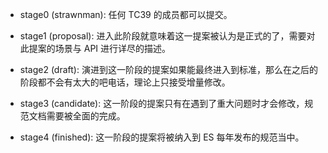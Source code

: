 - stage0 (strawnman): 任何 TC39 的成员都可以提交。

- stage1 (proposal): 进入此阶段就意味着这一提案被认为是正式的了，需要对此提案的场景与 API 进行详尽的描述。

- stage2 (draft): 演进到这一阶段的提案如果能最终进入到标准，那么在之后的阶段都不会有太大的吧电话，理论上只接受增量修改。

- stage3 (candidate): 这一阶段的提案只有在遇到了重大问题时才会修改，规范文档需要被全面的完成。

- stage4 (finished): 这一阶段的提案将被纳入到 ES 每年发布的规范当中。